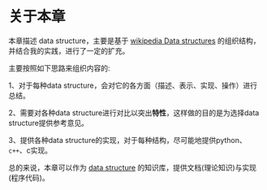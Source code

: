 # 关于本章

本章描述 data structure，主要是基于 [wikipedia Data structures](https://en.wikipedia.org/wiki/Data_structure) 的组织结构，并结合我的实践，进行了一定的扩充。

主要按照如下思路来组织内容的:

1、对于每种data structure，会对它的各方面（描述、表示、实现、操作）进行总结。

2、需要对各种data structure进行对比以突出**特性**，这样做的目的是为选择data structure提供参考意见。

3、提供各种data structure的实现，对于每种结构，尽可能地提供python、`c++`、c实现。

总的来说，本章可以作为 [data structure](https://en.wikipedia.org/wiki/Data_structure) 的知识库，提供文档(理论知识)与实现(程序代码)。

